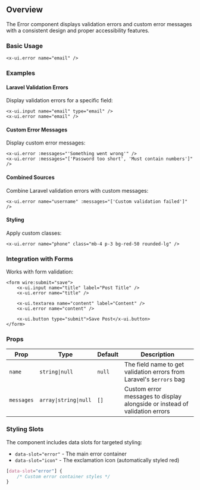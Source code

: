 ## Overview

The Error component displays validation errors and custom error messages with a consistent design and proper accessibility features.

### Basic Usage

```blade
<x-ui.error name="email" />
```


### Examples

#### Laravel Validation Errors

Display validation errors for a specific field:

```blade
<x-ui.input name="email" type="email" />
<x-ui.error name="email" />
```

#### Custom Error Messages

Display custom error messages:

```blade
<x-ui.error :messages="'Something went wrong'" />
<x-ui.error :messages="['Password too short', 'Must contain numbers']" />
```

#### Combined Sources

Combine Laravel validation errors with custom messages:

```blade
<x-ui.error name="username" :messages="['Custom validation failed']" />
```

#### Styling

Apply custom classes:

```blade
<x-ui.error name="phone" class="mb-4 p-3 bg-red-50 rounded-lg" />
```

### Integration with Forms
Works with form validation:

```blade
<form wire:submit="save">
    <x-ui.input name="title" label="Post Title" />
    <x-ui.error name="title" />
    
    <x-ui.textarea name="content" label="Content" />
    <x-ui.error name="content" />
    
    <x-ui.button type="submit">Save Post</x-ui.button>
</form>
```
### Props

| Prop | Type | Default | Description |
|------|------|---------|-------------|
| `name` | `string\|null` | `null` | The field name to get validation errors from Laravel's `$errors` bag |
| `messages` | `array\|string\|null` | `[]` | Custom error messages to display alongside or instead of validation errors |

### Styling Slots

The component includes data slots for targeted styling:

- `data-slot="error"` - The main error container
- `data-slot="icon"` - The exclamation icon (automatically styled red)

```css
[data-slot="error"] {
    /* Custom error container styles */
}
```